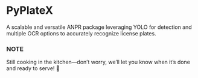 # PyPlateX
A scalable and versatile ANPR package leveraging YOLO for detection and multiple OCR options to accurately recognize license plates.

### NOTE
Still cooking in the kitchen—don’t worry, we’ll let you know when it’s done and ready to serve! 🍳
